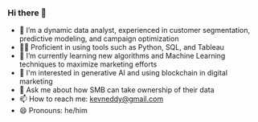 ### Hi there 👋
- 🔭 I’m a dynamic data analyst, experienced in customer segmentation, predictive modeling, and campaign optimization 
- 👨‍💻 Proficient in using tools such as Python, SQL, and Tableau
- 🌱 I’m currently learning new algorithms and Machine Learning techniques to maximize marketing efforts
- 🤔 I'm interested in generative AI and using blockchain in digital marketing
- 💬 Ask me about how SMB can take ownership of their data
- 📫 How to reach me: kevneddy@gmail.com
- 😄 Pronouns: he/him
<!--
**eddyk92/eddyk92** is a ✨ _special_ ✨ repository because its `README.md` (this file) appears on your GitHub profile.

Here are some ideas to get you started:

- 🔭 I’m currently working on a masters in Business Analytics from Saint Mary's College
- 🌱 I’m currently learning Machine Learning 
- 👯 I’m looking to collaborate on ...
- 🤔 I’m looking for help with ...
- 💬 Ask me about ...
- 📫 How to reach me: ...
- 😄 Pronouns: he/him
- ⚡ Fun fact: ...
-->
